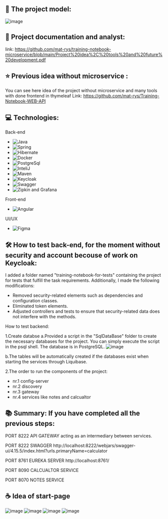 
## **🚀 The project model:**
![image](https://github.com/mat-rys/training-notebook-microservice/assets/98847639/8ae79684-dd54-4b4a-8241-9a3a90e01946)

## **📄 Project documentation and analyst:**
link: https://github.com/mat-rys/training-notebook-microservice/blob/main/Project%20idea%2C%20tools%20and%20future%20development.pdf

## **⭐ Previous idea without microservice :**
You can see here idea of the project without microservice and many tools with done frontend in thymeleaf
Link:  https://github.com/mat-rys/Training-Notebook-WEB-API

## **💻 Technologies:**
Back-end
* ![Java](https://img.shields.io/badge/-Java-007396?style=flat-square&logo=java&logoColor=white)
* ![Spring](https://img.shields.io/badge/-Spring-6DB33F?style=flat-square&logo=spring&logoColor=white)
* ![Hibernate](https://img.shields.io/badge/-Hibernate-59666C?style=flat-square&logo=hibernate&logoColor=white)
* ![Docker](https://img.shields.io/badge/-Docker-2496ED?style=flat-square&logo=docker&logoColor=white)
* ![PostgreSql](https://img.shields.io/badge/-PostgreSQL-4169E1?style=flat-square&logo=postgresql&logoColor=white)
* ![InteliJ](https://img.shields.io/badge/-IntelliJ%20IDEA-000000?style=flat-square&logo=intellij-idea&logoColor=white)
* ![Maven](https://img.shields.io/badge/-Maven-C71A36?style=flat-square&logo=apache-maven&logoColor=white)
* ![Keycloak](https://img.shields.io/badge/-Keycloak-005571?style=flat-square&logo=keycloak&logoColor=white)
* ![Swagger](https://img.shields.io/badge/-Swagger-85EA2D?style=flat-square&logo=swagger&logoColor=black)
* ![Zipkin and Grafana](https://img.shields.io/badge/-Zipkin%20%26%20Grafana-FFCA28?style=flat-square&logo=grafana&logoColor=black)

Front-end
* ![Angular](https://img.shields.io/badge/-Angular-DD0031?style=flat-square&logo=angular&logoColor=white)

UI/UX
* ![Figma](https://img.shields.io/badge/-Figma-F24E1E?style=flat-square&logo=figma&logoColor=white)


## **🛠️ How to test back-end, for the moment without security and account becouse of work on Keycloak:**

I added a folder named "training-notebook-for-tests" containing the project for tests that fulfill the task requirements. Additionally, I made the following modifications:
* Removed security-related elements such as dependencies and configuration classes.
* Eliminated token elements.
* Adjusted controllers and tests to ensure that security-related data does not interfere with the methods.

How to test backend:

1.Create databse 
a.Provided a script in the "SqlDataBase" folder to create the necessary databases for the project. You can simply execute the script in the psql shell. The database is in PostgreSQL.
![image](https://github.com/softwarehutpl/java-is-23-mr/assets/98847639/36fe8b3e-c5b7-438b-bd67-11645ede6e1a)

b.The tables will be automatically created if the databases exist when starting the services through Liquibase.

2.The order to run the components of the project:
* nr.1 config-server
* nr.2 discovery
* nr.3 gateway
* nr.4 services like notes and calcualtor


## **📚 Summary: If you have completed all the previous steps:**

PORT 8222 API GATEWAY acting as an intermediary between services.

PORT 8222 SWAGGER  http://localhost:8222/webjars/swagger-ui/4.15.5/index.html?urls.primaryName=calculator

PORT 8761 EUREKA SERVER http://localhost:8761/

PORT 8090 CALCUALTOR SERVICE

PORT 8070 NOTES SERVICE

## **☕ Idea of start-page**
![image](https://github.com/mat-rys/training-notebook-microservice/assets/98847639/23b31ada-f47f-4a48-b2c3-ed840cc81888)
![image](https://github.com/mat-rys/training-notebook-microservice/assets/98847639/9f5d547a-fd94-4a45-a7cd-77639c396c67)
![image](https://github.com/mat-rys/training-notebook-microservice/assets/98847639/55c834b7-09a6-4939-a0a9-539ccf80b370)
![image](https://github.com/mat-rys/training-notebook-microservice/assets/98847639/33c9e8a5-da0a-4685-978f-511059d38128)



